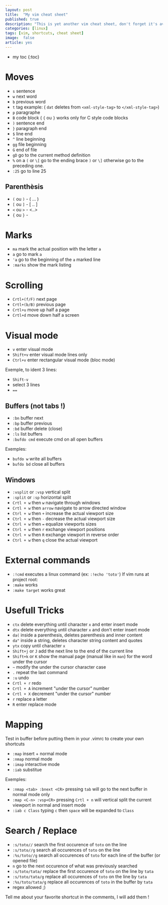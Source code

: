 ```yaml
---
layout: post
title:  "My vim cheat sheet"
published: true
description: "This is yet another vim cheat sheet, don't forget it's available on github if you want to tweak it"
categories: [linux]
tags: [vim, shortcuts, cheat sheet]
image:  false
article: yes
---
```


* my toc
{:toc}

# Moves

* `s` sentence
* `w` next word
* `b` previous word
* `t` tag example\: ( `dat` deletes from `<xml-style-tag>` to `</xml-style-tag>`)
* `p` paragraphe
* `B` code block ( `{` ou `}` works only for C style code blocks
* `)` sentence end
* `}` paragraph end
* `$` line end
* `^` line beginning
* `gg` file beginning
* `G` end of file
* `gD` go to the current method definition
* `%` on a `(` or `\[` go to the ending brace `)` or `\]` otherwise go to the preceding one.
* `:25` go to line 25

## Parenthèsis

* `(` ou `)` -  ( ... )
* `[` ou `]` - \[ .. \]
* `<` ou `>` -  <..>
* `{` ou `}` -

# Marks

* `ma` mark the actual position with the letter `a`
* ``a`` go to mark `a`
* `'a`  go to the beginning of the `a` marked line
* `:marks` show the mark listing

# Scrolling

* `Crtl+(f/F)` next page
* `Crtl+(b/B)` previous page
* `Crtl+u` move up half a page
* `Crtl+d` move down half a screen


# Visual mode

* `v` enter visual mode
* `Shift+v` enter visual mode lines only
* `Ctrl+v` enter rectangular visual mode (bloc mode)

Exemple, to ident 3 lines:
* `Shift-v`
* select 3 lines
* `==`

## Buffers (not tabs !)

* `:bn` buffer next
* `:bp` buffer previous
* `:bd` buffer delete (close)
* `:ls` list buffers
* `:bufdo cmd` execute cmd on all open buffers

Exemples:
* `bufdo w` write all buffers
* `bufdo bd` close all buffers


## Windows

* `:vsplit` or `:vsp` vertical split
* `:split` or `:sp` horizontal split
* `Crtl + w` then  `w` navigate through windows
* `Crtl + w` then  `arrow` navigate to arrow directed window
* `Ctrl + w` then `+`  increase the actual viewport size
* `Ctrl + w` then `-`  decrease the actual viewport size
* `Ctrl + w` then `=`  equalize viewports sizes
* `Ctrl + w` then `r`  exchange  viewport positions
* `Ctrl + w` then `R`  exchange viewport in reverse order
* `Ctrl + w` then `q`  close the actual viewport


# External commands

* `:!cmd` executes a linux command (ex\: `:!echo 'toto'`)
If vim runs at project root:
* `:make` works
* `:make target` works great


# Usefull Tricks

* `ctx` delete everything until character `x` and enter insert mode
* `dtx` delete everything until character `x` and don't enter insert mode
* `da(` inside a parenthesis, deletes parenthesis and inner content
* `da"` inside a string, deletes character string content and quotes
* `ytx` copy until character `x`
* `Shift+j` or `J` add the next line to the end of the current line
* `Shift+k` or `K` show the manual page (manual like in `man`)  for the word under the cursor
* `~` modify the under the cursor character case
* `.` repeat the last command
* `:u` undo
* `Crtl + r` redo
* `Crtl + A` increment "under the cursor" number
* `Crtl + X` decrement "under the cursor" number
* `r` replace a letter
* `R` enter replace mode

# Mapping

Test in buffer before putting them in your .vimrc to create your own shortcuts
* `:map`  insert + normal mode
* `:nmap` normal mode
* `:imap` interactive mode
* `:iab`  substitue

Exemples:
* `:nmap <tab> :bnext <CR>` pressing `tab` will go to the next buffer in normal mode only
* `:map <C-n> :vsp<CR>` pressing `Crtl + n`  will vertical split the current viewport in normal and insert mode
* `:iab c Class` typing  `c` then `space`  will be expanded to `Class`


# Search / Replace

* `:s/toto//` search the first occurence of `toto` on the line
* `:s/toto//g` search all occurences of `toto` on the line
* `:%s/toto//g` search all occurences of `toto` for each line of the buffer (or opened file)
* `n` go to the next occurence of what was previously searched
* `:s/toto/tata/` replace the first occurence of `toto` on the line by  `tata`
* `:s/toto/tata/g` replace all occurences of `toto` on the line by `tata`
* `:%s/toto/tata/g` replace all occurences of `toto` in the buffer by `tata`
* regex allowed ;)

Tell me about your favorite shortcut in the comments, I will add them !


